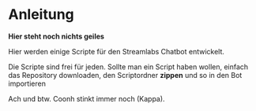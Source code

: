 # Anleitung


**Hier steht noch nichts geiles**

Hier werden einige Scripte für den Streamlabs Chatbot entwickelt.

Die Scripte sind frei für jeden. Sollte man ein Script haben wollen, einfach das Repository downloaden, den Scriptordner **zippen** und so in den Bot importieren

Ach und btw. Coonh stinkt immer noch (Kappa).